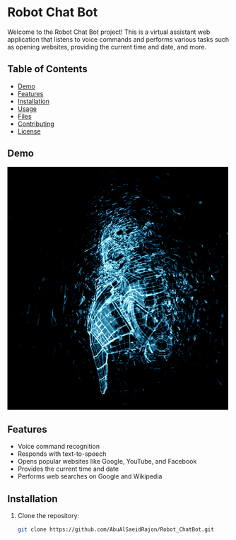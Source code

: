 # Robot Chat Bot

Welcome to the Robot Chat Bot project! This is a virtual assistant web application that listens to voice commands and performs various tasks such as opening websites, providing the current time and date, and more.

## Table of Contents

- [Demo](#demo)
- [Features](#features)
- [Installation](#installation)
- [Usage](#usage)
- [Files](#files)
- [Contributing](#contributing)
- [License](#license)

## Demo

![Robot Chat Bot Demo](giphy.gif)

## Features

- Voice command recognition
- Responds with text-to-speech
- Opens popular websites like Google, YouTube, and Facebook
- Provides the current time and date
- Performs web searches on Google and Wikipedia

## Installation

1. Clone the repository:
   ```sh
   git clone https://github.com/AbuAlSaeidRajon/Robot_ChatBot.git
